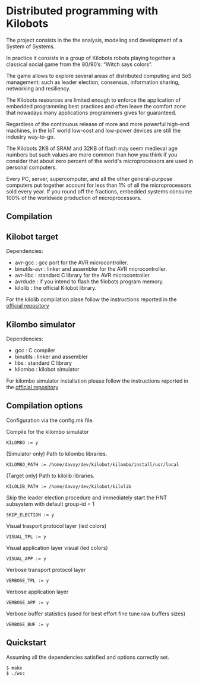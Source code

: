 Distributed programming with Kilobots
=====================================

The project consists in the the analysis, modeling and development of a
System of Systems.

In practice it consists in a group of Kilobots robots playing
together a classical social game from the 80/90’s: “Witch says colors”.

The game allows to explore several areas of distributed computing and SoS
management: such as leader election, consensus, information sharing,
networking and resiliency.

The Kilobots resources are limited enough to enforce the application of
embedded programming best practices and often leave the comfort
zone that nowadays many applications programmers gives for guaranteed.

Regardless of the continuous release of more and more powerful high-end
machines, in the IoT world low-cost and low-power devices are still the
industry way-to-go.

The Kilobots 2KB of SRAM and 32KB of flash may seem medieval age numbers
but such values are more common than how you think if you consider that
about zero percent of the world's microprocessors are used in
personal computers.

Every PC, server, supercomputer, and all the other general-purpose computers
put together account for less than 1% of all the microprocessors sold
every year. If you round off the fractions, embedded systems consume
100% of the worldwide production of microprocessors.


Compilation
-----------

## Kilobot target

Dependencies:
- avr-gcc : gcc port for the AVR microcontroller.
- binutils-avr : linker and assembler for the AVR microcontroller.
- avr-libc : standard C library for the AVR microcontroller.
- avrdude : if you intend to flash the filobots program memory.
- kilolib : the official Kilobot library.

For the kilolib compilation plase follow the instructions reported in the [official repository](https://github.com/acornejo/kilolib)

## Kilombo simulator

Dependencies:
- gcc : C compiler
- binutils : linker and assembler
- libs : standard C library
- kilombo : kilobot simulator

For kilombo simulator installation please follow the instructions reported in the [official repository](https://github.com/JIC-CSB/kilombo)

## Compilation options

Configuration via the config.mk file.

Compile for the kilombo simulator

    KILOMBO := y

(Simulator only) Path to kilombo libraries.
    
    KILOMBO_PATH := /home/davxy/dev/kilobot/kilombo/install/usr/local

(Target only) Path to kilolib libraries.
    
    KILOLIB_PATH := /home/davxy/dev/kilobot/kilolib

Skip the leader election procedure and immediately start the HNT subsystem with default group-id = 1

    SKIP_ELECTION := y

Visual trasport protocol layer (led colors)

    VISUAL_TPL := y

Visual application layer visual (led colors)

    VISUAL_APP := y

Verbose transport protocol layer

    VERBOSE_TPL := y

Verbose application layer
    
    VERBOSE_APP := y

Verbose buffer statistics (used for best effort fine tune raw buffers sizes)

    VERBOSE_BUF := y

Quickstart
----------

Assuming all the dependencies satisfied and options correctly set.

    $ make
    $ ./wsc

